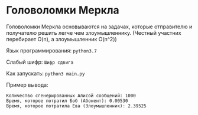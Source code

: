 # Головоломки Меркла

Головоломки Меркла основываются на задачах, которые отправителю и получателю решить легче чем злоумышленнику.
(Честный участних перебирает O(n), а злоумышленник O(n^2))

Язык программирования: `python3.7`

Слабый шифр: `Шифр сдвига`

Как запускать: `python3 main.py`

Пример вывода:
```
Количество сгенерированных Алисой сообщений: 1000
Время, которое потратил Боб (Абонент): 0.00530
Время, которое потратила Ева (Злоумышленник): 2.39525
```
